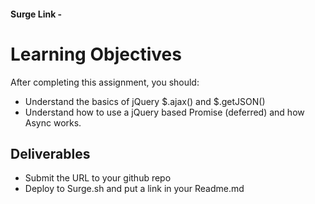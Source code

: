 #### Surge Link -

# Learning Objectives

After completing this assignment, you should:

- Understand the basics of jQuery $.ajax() and $.getJSON()
- Understand how to use a jQuery based Promise (deferred) and how Async works.

## Deliverables

- Submit the URL to your github repo
- Deploy to Surge.sh and put a link in your Readme.md
